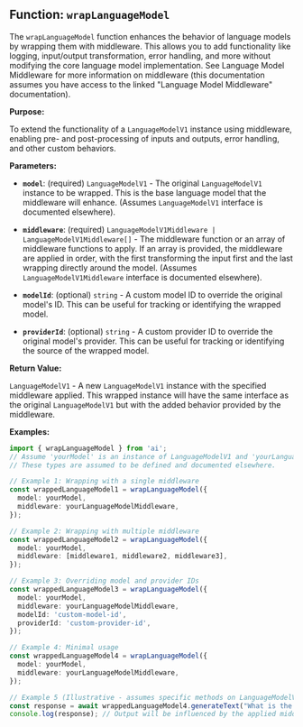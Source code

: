 ## Function: `wrapLanguageModel`

The `wrapLanguageModel` function enhances the behavior of language models by wrapping them with middleware. This allows you to add functionality like logging, input/output transformation, error handling, and more without modifying the core language model implementation.  See Language Model Middleware for more information on middleware (this documentation assumes you have access to the linked "Language Model Middleware" documentation).

**Purpose:**

To extend the functionality of a `LanguageModelV1` instance using middleware, enabling pre- and post-processing of inputs and outputs, error handling, and other custom behaviors.

**Parameters:**

* **`model`**: (required) `LanguageModelV1` - The original `LanguageModelV1` instance to be wrapped.  This is the base language model that the middleware will enhance.  (Assumes `LanguageModelV1` interface is documented elsewhere).

* **`middleware`**: (required) `LanguageModelV1Middleware | LanguageModelV1Middleware[]` - The middleware function or an array of middleware functions to apply.  If an array is provided, the middleware are applied in order, with the first transforming the input first and the last wrapping directly around the model. (Assumes `LanguageModelV1Middleware` interface is documented elsewhere).

* **`modelId`**: (optional) `string` - A custom model ID to override the original model's ID. This can be useful for tracking or identifying the wrapped model.

* **`providerId`**: (optional) `string` - A custom provider ID to override the original model's provider. This can be useful for tracking or identifying the source of the wrapped model.


**Return Value:**

`LanguageModelV1` - A new `LanguageModelV1` instance with the specified middleware applied. This wrapped instance will have the same interface as the original `LanguageModelV1` but with the added behavior provided by the middleware.


**Examples:**

```typescript
import { wrapLanguageModel } from 'ai';
// Assume 'yourModel' is an instance of LanguageModelV1 and 'yourLanguageModelMiddleware' is an instance of LanguageModelV1Middleware
// These types are assumed to be defined and documented elsewhere.

// Example 1: Wrapping with a single middleware
const wrappedLanguageModel1 = wrapLanguageModel({
  model: yourModel,
  middleware: yourLanguageModelMiddleware,
});

// Example 2: Wrapping with multiple middleware
const wrappedLanguageModel2 = wrapLanguageModel({
  model: yourModel,
  middleware: [middleware1, middleware2, middleware3],
});

// Example 3: Overriding model and provider IDs
const wrappedLanguageModel3 = wrapLanguageModel({
  model: yourModel,
  middleware: yourLanguageModelMiddleware,
  modelId: 'custom-model-id',
  providerId: 'custom-provider-id',
});

// Example 4: Minimal usage
const wrappedLanguageModel4 = wrapLanguageModel({
  model: yourModel,
  middleware: yourLanguageModelMiddleware,
});

// Example 5 (Illustrative - assumes specific methods on LanguageModelV1 and behavior of middleware):
const response = await wrappedLanguageModel4.generateText("What is the meaning of life?");
console.log(response); // Output will be influenced by the applied middleware.

```
